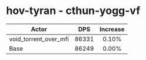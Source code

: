 # hov-tyran - cthun-yogg-vf
| Actor | DPS | Increase |
|---|:---:|:---:|
|void_torrent_over_mfi|86331|0.10%|
|Base|86249|0.00%|
